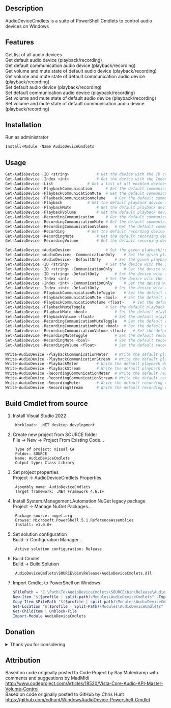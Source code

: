 ## Description
AudioDeviceCmdlets is a suite of PowerShell Cmdlets to control audio devices on Windows


## Features
Get list of all audio devices  
Get default audio device (playback/recording)  
Get default communication audio device (playback/recording)  
Get volume and mute state of default audio device (playback/recording)  
Get volume and mute state of default communication audio device (playback/recording)  
Set default audio device (playback/recording)  
Set default communication audio device (playback/recording)  
Set volume and mute state of default audio device (playback/recording)  
Set volume and mute state of default communication audio device (playback/recording)


## Installation
Run as administrator
```PowerShell
Install-Module -Name AudioDeviceCmdlets
```


## Usage
```PowerShell
Get-AudioDevice -ID <string>			# Get the device with the ID corresponding to the given <string>
Get-AudioDevice -Index <int>			# Get the device with the Index corresponding to the given <int>
Get-AudioDevice -List				# Get a list of all enabled devices as <AudioDevice>
Get-AudioDevice -PlaybackCommunication		# Get the default communication playback device as <AudioDevice>
Get-AudioDevice -PlaybackCommunicationMute	# Get the default communication playback device's mute state as <bool>
Get-AudioDevice -PlaybackCommunicationVolume	# Get the default communication playback device's volume level on 100 as <float>
Get-AudioDevice	-Playback			# Get the default playback device as <AudioDevice>
Get-AudioDevice -PlaybackMute			# Get the default playback device's mute state as <bool>
Get-AudioDevice -PlaybackVolume			# Get the default playback device's volume level on 100 as <float>
Get-AudioDevice -RecordingCommunication		# Get the default communication recording device as <AudioDevice>
Get-AudioDevice -RecordingCommunicationMute	# Get the default communication recording device's mute state as <bool>
Get-AudioDevice -RecordingCommunicationVolume	# Get the default communication recording device's volume level on 100 as <float>
Get-AudioDevice -Recording			# Get the default recording device as <AudioDevice>
Get-AudioDevice -RecordingMute			# Get the default recording device's mute state as <bool>
Get-AudioDevice -RecordingVolume		# Get the default recording device's volume level on 100 as <float>

```
```PowerShell
Set-AudioDevice	<AudioDevice>				# Set the given playback/recording device as both the default device and the default communication device, for its type
Set-AudioDevice <AudioDevice> -CommunicationOnly	# Set the given playback/recording device as the default communication device and not the default device, for its type
Set-AudioDevice <AudioDevice> -DefaultOnly		# Set the given playback/recording device as the default device and not the default communication device, for its type
Set-AudioDevice -ID <string>				# Set the device with the ID corresponding to the given <string> as both the default device and the default communication device, for its type
Set-AudioDevice -ID <string> -CommunicationOnly		# Set the device with the ID corresponding to the given <string> as the default communication device and not the default device, for its type
Set-AudioDevice -ID <string> -DefaultOnly		# Set the device with the ID corresponding to the given <string> as the default device and not the default communication device, for its type
Set-AudioDevice -Index <int>				# Set the device with the Index corresponding to the given <int> as both the default device and the default communication device, for its type
Set-AudioDevice -Index <int> -CommunicationOnly		# Set the device with the Index corresponding to the given <int> as the default communication device and not the default device, for its type
Set-AudioDevice -Index <int> -DefaultOnly		# Set the device with the Index corresponding to the given <int> as the default device and not the default communication device, for its type
Set-AudioDevice -PlaybackCommunicationMuteToggle	# Set the default communication playback device's mute state to the opposite of its current mute state
Set-AudioDevice -PlaybackCommunicationMute <bool>	# Set the default communication playback device's mute state to the given <bool>
Set-AudioDevice -PlaybackCommunicationVolume <float>	# Set the default communication playback device's volume level on 100 to the given <float>
Set-AudioDevice -PlaybackMuteToggle			# Set the default playback device's mute state to the opposite of its current mute state
Set-AudioDevice -PlaybackMute <bool>			# Set the default playback device's mute state to the given <bool>
Set-AudioDevice -PlaybackVolume <float>			# Set the default playback device's volume level on 100 to the given <float>
Set-AudioDevice -RecordingCommunicationMuteToggle	# Set the default communication recording device's mute state to the opposite of its current mute state
Set-AudioDevice -RecordingCommunicationMute <bool>	# Set the default communication recording device's mute state to the given <bool>
Set-AudioDevice -RecordingCommunicationVolume <float>	# Set the default communication recording device's volume level on 100 to the given <float>
Set-AudioDevice -RecordingMuteToggle			# Set the default recording device's mute state to the opposite of its current mute state
Set-AudioDevice -RecordingMute <bool>			# Set the default recording device's mute state to the given <bool>
Set-AudioDevice -RecordingVolume <float>		# Set the default recording device's volume level on 100 to the given <float>
```
```PowerShell
Write-AudioDevice -PlaybackCommunicationMeter	# Write the default playback device's power output on 100 as a meter
Write-AudioDevice -PlaybackCommunicationStream	# Write the default playback device's power output on 100 as a stream of <int>
Write-AudioDevice -PlaybackMeter		# Write the default playback device's power output on 100 as a meter
Write-AudioDevice -PlaybackStream		# Write the default playback device's power output on 100 as a stream of <int>
Write-AudioDevice -RecordingCommunicationMeter	# Write the default recording device's power output on 100 as a meter
Write-AudioDevice -RecordingCommunicationStream	# Write the default recording device's power output on 100 as a stream of <int>
Write-AudioDevice -RecordingMeter		# Write the default recording device's power output on 100 as a meter
Write-AudioDevice -RecordingStream		# Write the default recording device's power output on 100 as a stream of <int>
```


## Build Cmdlet from source

1. Install Visual Studio 2022

		Workloads: .NET desktop development

2. Create new project from SOURCE folder  
File -> New -> Project From Existing Code...

		Type of project: Visual C#
		Folder: SOURCE
		Name: AudioDeviceCmdlets
		Output type: Class Library

3. Set project properties  
Project -> AudioDeviceCmdlets Properties

		Assembly name: AudioDeviceCmdlets
		Target framework: .NET Framework 4.6.1+

4. Install System.Management.Automation NuGet legacy package  
Project -> Manage NuGet Packages...

		Package source: nuget.org
		Browse: Microsoft.PowerShell.5.1.ReferenceAssemblies
		Install: v1.0.0+

5. Set solution configuration  
Build -> Configuration Manager...

		Active solution configuration: Release

6. Build Cmdlet  
Build -> Build Solution

		AudioDeviceCmdlets\SOURCE\bin\Release\AudioDeviceCmdlets.dll

7. Import Cmdlet to PowerShell on Windows
	```PowerShell
	$FilePath = "C:\Path\To\AudioDeviceCmdlets\SOURCE\bin\Release\AudioDeviceCmdlets.dll"
	New-Item "$($profile | split-path)\Modules\AudioDeviceCmdlets" -Type directory -Force
	Copy-Item $FilePath "$($profile | split-path)\Modules\AudioDeviceCmdlets\AudioDeviceCmdlets.dll"
	Set-Location "$($profile | Split-Path)\Modules\AudioDeviceCmdlets"
	Get-ChildItem | Unblock-File
	Import-Module AudioDeviceCmdlets
	```


## Donation

<details>
  <summary>Thank you for considering</summary>

* BTC [3AffczXX4Jb2iN8QWQhHQAsj9AqGFXgYUF](bitcoin:3AffczXX4Jb2iN8QWQhHQAsj9AqGFXgYUF)
* BCH [qraf6a3fklta7xkvwkh49zqn6mgnm2eyz589rkfvl3](bitcoincash:qraf6a3fklta7xkvwkh49zqn6mgnm2eyz589rkfvl3)
* ETH [0xE4EA2A2356C04c8054Db452dCBd6f958F74722dE](ethereum:0xE4EA2A2356C04c8054Db452dCBd6f958F74722dE)
</details>


## Attribution

Based on code originally posted to Code Project by Ray Molenkamp with comments and suggestions by MadMidi  
http://www.codeproject.com/Articles/18520/Vista-Core-Audio-API-Master-Volume-Control  
Based on code originally posted to GitHub by Chris Hunt  
https://github.com/cdhunt/WindowsAudioDevice-Powershell-Cmdlet  
